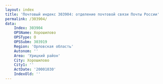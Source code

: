 ```yaml
---
layout: index
title: 'Почтовый индекс 303904: отделение почтовой связи Почты России'
permalink: /303904/
data:
    Index: 303904
    OPSName: Хорошилово
    OPSType: О
    OPSSubm: 303919
    Region: 'Орловская область'
    Autonom: ''
    Area: 'Урицкий район'
    City: Хорошилово
    City1: ''
    ActDate: '20001030'
    IndexOld: ''
---
```

